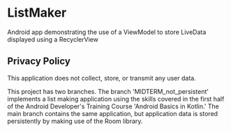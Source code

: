 # ListMaker
Android app demonstrating the use of a ViewModel to store LiveData displayed using a RecyclerView

## Privacy Policy
This application does not collect, store, or transmit any user data. 

This project has two branches. The branch 'MIDTERM_not_persistent' implements a list making application using the skills covered 
in the first half of the Android Developer's Training Course 'Android Basics in Kotlin.' The main branch contains the same application, 
but application data is stored persistently by making use of the Room library. 
